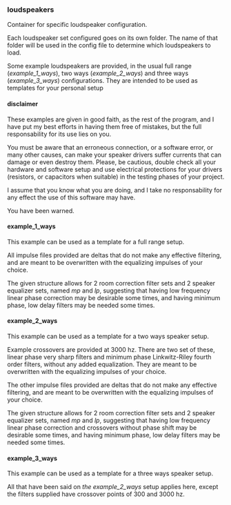 ### loudspeakers

Container for specific loudspeaker configuration.

Each loudspeaker set configured goes on its own folder. The name of that folder will be used in the config file to determine which loudspeakers to load.

Some example loudspeakers are provided, in the usual full range (_example_1_ways_), two ways (_example_2_ways_) and three ways (_example_3_ways_) configurations. They are intended to be used as templates for your personal setup

#### disclaimer

These examples are given in good faith, as the rest of the program, and I have put my best efforts in having them free of mistakes, but the full responsability for its use lies on you.

You must be aware that an erroneous connection, or a software error, or many other causes, can make your speaker drivers suffer currents that can damage or even destroy them. Please, be cautious, double check all your hardware and software setup and use electrical protections for your drivers (resistors, or capacitors when suitable) in the testing phases of your project.

I assume that you know what you are doing, and I take no responsability for any effect the use of this software may have.

You have been warned.

#### example_1_ways

This example can be used as a template for a full range setup.

All impulse files provided are deltas that do not make any effective filtering, and are meant to be overwritten with the equalizing impulses of your choice.

The given structure allows for 2 room correction filter sets and 2 speaker equalizer sets, named _mp_ and _lp_, suggesting that having low frequency linear phase correction may be desirable some times, and having minimum phase, low delay filters may be needed some times.

#### example_2_ways

This example can be used as a template for a two ways speaker setup.

Example crossovers are provided at 3000 hz. There are two set of these, linear phase very sharp filters and minimum phase Linkwitz-Riley fourth order filters, without any added equalization. They are meant to be overwritten with the equalizing impulses of your choice.

The other impulse files provided are deltas that do not make any effective filtering, and are meant to be overwritten with the equalizing impulses of your choice.

The given structure allows for 2 room correction filter sets and 2 speaker equalizer sets, named _mp_ and _lp_, suggesting that having low frequency linear phase correction and crossovers without phase shift may be desirable some times, and having minimum phase, low delay filters may be needed some times.

#### example_3_ways

This example can be used as a template for a three ways speaker setup.

All that have been said on _the example_2_ways_ setup applies here, except the filters supplied have crossover points of 300 and 3000 hz.
